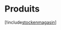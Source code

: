 # Produits

[!include[stockenmagasin](produits.stockenmagasin.autogen.md)]




































































































































